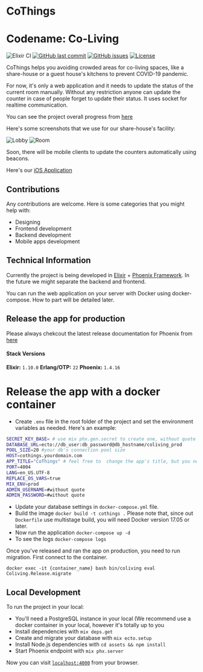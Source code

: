 # CoThings
# Codename: Co-Living

![Elixir CI](https://github.com/rainlab-inc/coliving/workflows/Elixir%20CI/badge.svg)
[![GitHub last commit](https://img.shields.io/github/last-commit/rainlab-inc/coliving)](https://github.com/rainlab-inc/coliving/commits/master)
[![GitHub issues](https://img.shields.io/github/issues/rainlab-inc/coliving)](https://github.com/rainlab-inc/coliving/issues)
[![License](https://img.shields.io/github/license/rainlab-inc/coliving)](LICENSE.md)

CoThings helps you avoiding crowded areas for co-living spaces, like a share-house or a guest house's kitchens to prevent COVID-19 pandemic.

For now, it's only a web application and it needs to update the status of the current room manually. Without any restriction anyone can update the counter in case of people forget to update their status. It uses socket for realtime communication.

You can see the project overall progress from [here](https://github.com/rainlab-inc/coliving/projects/4)

Here's some screenshots that we use for our share-house's facility:

![Lobby](https://github.com/rainlab-inc/coliving/blob/master/assets/static/images/app_screenshot_lobby.png "Lobby Overall")
![Room](https://github.com/rainlab-inc/coliving/blob/master/assets/static/images/app_screenshot_room.png "Room Stats")

Soon, there will be mobile clients to update the counters automatically using beacons.

Here's our [iOS Application](https://github.com/rainlab-inc/coliving-ios)

## Contributions
Any contributions are welcome. Here is some categories that you might help with:
 - Designing
 - Frontend development
 - Backend development
 - Mobile apps development

## Technical Information

Currently the project is being developed in [Elixir](https://elixir-lang.org/) + [Phoenix Framework](https://www.phoenixframework.org/). In the future we might separate the backend and frontend.

You can run the web application on your server with Docker using docker-compose. How to part will be detailed later.

## Release the app for production

Please always chekcout the latest release documentation for Phoenix from [here](https://hexdocs.pm/phoenix/deployment.html)

#### Stack Versions
**Elixir:** `1.10.0`
**Erlang/OTP:** `22`
**Phoenix:** `1.4.16`

# Release the app with a docker container
- Create `.env` file in the root folder of the project and set the environment variables as needed.
Here's an example:

```bash
SECRET_KEY_BASE= # use mix phx.gen.secret to create one, without quote
DATABASE_URL=ecto://db_user:db_password@db_hostname/coliving_prod
POOL_SIZE=20 #your db's connection pool size
HOST=cothings.yourdomain.com
APP_TITLE="CoThings" # feel free to  change the app's title, but you need to keep the 
PORT=4004
LANG=en_US.UTF-8
REPLACE_OS_VARS=true
MIX_ENV=prod
ADMIN_USERNAME=#without quote 
ADMIN_PASSWORD=#without quote
```
- Update your database settings in `docker-compose.yml` file.
- Build the image `docker build -t cothings .` Please note that, since out `Dockerfile` use multistage build, you will need Docker version 17.05 or later.
- Now run the application `docker-compose up -d`
- To see the logs `docker-compose logs`

Once you've released and ran the app on production, you need to run migration. First connect to the container. 

`docker exec -it {container_name} bash bin/coliving eval Coliving.Release.migrate`

## Local Development
To run the project in your local:

  * You'll need a PostgreSQL instance in your local (We recommend use a docker container in your local, however it's totally up to you
  * Install dependencies with `mix deps.get`
  * Create and migrate your database with `mix ecto.setup`
  * Install Node.js dependencies with `cd assets && npm install`
  * Start Phoenix endpoint with `mix phx.server`

Now you can visit [`localhost:4000`](http://localhost:4000) from your browser.
